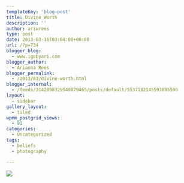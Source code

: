 ```yaml
---
templateKey: 'blog-post'
title: Divine Worth
description: ''
author: ariwrees
type: post
date: 2013-03-16T03:04:00+00:00
url: /?p=734
blogger_blog:
  - www.igobyari.com
blogger_author:
  - Arianna Rees
blogger_permalink:
  - /2013/03/divine-worth.html
blogger_internal:
  - /feeds/3142898329549879465/posts/default/5537182145593805598
layout:
  - sidebar
gallery_layout:
  - tiled
wpmm_postgrid_views:
  - 91
categories:
  - Uncategorized
tags:
  - beliefs
  - photography

---
```

[![](https://www.igobyari.com/wp-content/uploads/2013/03/edithalf1.jpg)](https://www.igobyari.com/wp-content/uploads/2013/03/edithalf1-1.jpg)